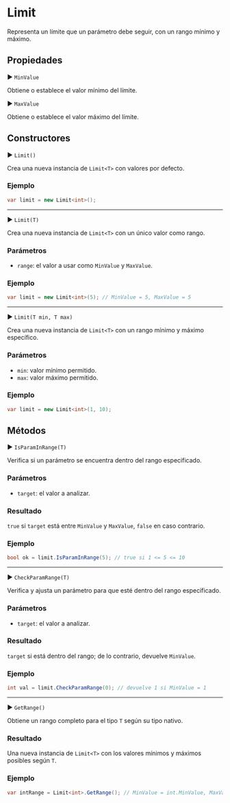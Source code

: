 # Limit<T>

Representa un límite que un parámetro debe seguir, con un rango mínimo y máximo.

## Propiedades

▶ `MinValue`

Obtiene o establece el valor mínimo del límite.

▶ `MaxValue`

Obtiene o establece el valor máximo del límite.

## Constructores

▶ `Limit()`

Crea una nueva instancia de `Limit<T>` con valores por defecto.

### Ejemplo

```csharp
var limit = new Limit<int>();
````

--------------------------------------------------------

▶ `Limit(T)`

Crea una nueva instancia de `Limit<T>` con un único valor como rango.

### Parámetros

- `range`: el valor a usar como `MinValue` y `MaxValue`.

### Ejemplo

```csharp
var limit = new Limit<int>(5); // MinValue = 5, MaxValue = 5
```

--------------------------------------------------------

▶ `Limit(T min, T max)`

Crea una nueva instancia de `Limit<T>` con un rango mínimo y máximo específico.

### Parámetros

- `min`: valor mínimo permitido.
- `max`: valor máximo permitido.

### Ejemplo

```csharp
var limit = new Limit<int>(1, 10);
```

## Métodos

▶ `IsParamInRange(T)`

Verifica si un parámetro se encuentra dentro del rango especificado.

### Parámetros

- `target`: el valor a analizar.

### Resultado

`true` si `target` está entre `MinValue` y `MaxValue`, `false` en caso contrario.

### Ejemplo

```csharp
bool ok = limit.IsParamInRange(5); // true si 1 <= 5 <= 10
```

--------------------------------------------------------

▶ `CheckParamRange(T)`

Verifica y ajusta un parámetro para que esté dentro del rango especificado.

### Parámetros

- `target`: el valor a analizar.

### Resultado

`target` si está dentro del rango; de lo contrario, devuelve `MinValue`.

### Ejemplo

```csharp
int val = limit.CheckParamRange(0); // devuelve 1 si MinValue = 1
```

--------------------------------------------------------

▶ `GetRange()`

Obtiene un rango completo para el tipo `T` según su tipo nativo.

### Resultado

Una nueva instancia de `Limit<T>` con los valores mínimos y máximos posibles según `T`.

### Ejemplo

```csharp
var intRange = Limit<int>.GetRange(); // MinValue = int.MinValue, MaxValue = int.MaxValue
```